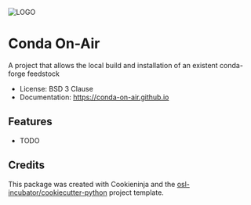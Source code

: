 ![LOGO](/images/logo.png)

# Conda On-Air

A project that allows the local build and installation of an existent conda-forge feedstock


* License: BSD 3 Clause
* Documentation: https://conda-on-air.github.io


## Features

* TODO

## Credits

This package was created with Cookieninja and the
[osl-incubator/cookiecutter-python](https://github.com/osl-incubator/cookiecutter-python)
project template.
